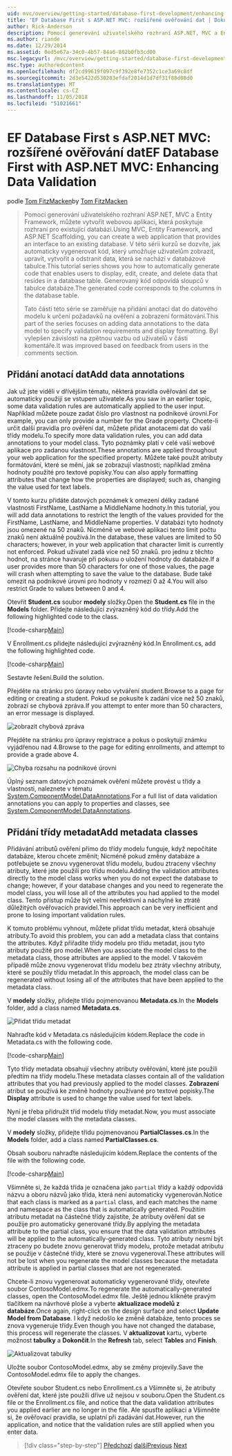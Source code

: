 ```yaml
---
uid: mvc/overview/getting-started/database-first-development/enhancing-data-validation
title: 'EF Database First s ASP.NET MVC: rozšířené ověřování dat | Dokumentace Microsoftu'
author: Rick-Anderson
description: Pomocí generování uživatelského rozhraní ASP.NET, MVC a Entity Framework, můžete vytvořit webovou aplikaci, která poskytuje rozhraní pro existující databázi. Tento kurz seri...
ms.author: riande
ms.date: 12/29/2014
ms.assetid: 0ed5e67a-34c0-4b57-84a6-802b0fb3cd00
msc.legacyurl: /mvc/overview/getting-started/database-first-development/enhancing-data-validation
msc.type: authoredcontent
ms.openlocfilehash: df2cd99619f097c9f392e8fe7352c1ce3a69c8df
ms.sourcegitcommit: 2d3e5422d530203efdaf2014d1d7df31f88d08d0
ms.translationtype: MT
ms.contentlocale: cs-CZ
ms.lasthandoff: 11/05/2018
ms.locfileid: "51021661"
---
```

<a name="ef-database-first-with-aspnet-mvc-enhancing-data-validation"></a><span data-ttu-id="64a2e-104">EF Database First s ASP.NET MVC: rozšířené ověřování dat</span><span class="sxs-lookup"><span data-stu-id="64a2e-104">EF Database First with ASP.NET MVC: Enhancing Data Validation</span></span>
====================
<span data-ttu-id="64a2e-105">podle [Tom FitzMacken](https://github.com/tfitzmac)</span><span class="sxs-lookup"><span data-stu-id="64a2e-105">by [Tom FitzMacken](https://github.com/tfitzmac)</span></span>

> <span data-ttu-id="64a2e-106">Pomocí generování uživatelského rozhraní ASP.NET, MVC a Entity Framework, můžete vytvořit webovou aplikaci, která poskytuje rozhraní pro existující databázi.</span><span class="sxs-lookup"><span data-stu-id="64a2e-106">Using MVC, Entity Framework, and ASP.NET Scaffolding, you can create a web application that provides an interface to an existing database.</span></span> <span data-ttu-id="64a2e-107">V této sérii kurzů se dozvíte, jak automaticky vygenerovat kód, který umožňuje uživatelům zobrazit, upravit, vytvořit a odstranit data, která se nachází v databázové tabulce.</span><span class="sxs-lookup"><span data-stu-id="64a2e-107">This tutorial series shows you how to automatically generate code that enables users to display, edit, create, and delete data that resides in a database table.</span></span> <span data-ttu-id="64a2e-108">Generovaný kód odpovídá sloupců v tabulce databáze.</span><span class="sxs-lookup"><span data-stu-id="64a2e-108">The generated code corresponds to the columns in the database table.</span></span>
> 
> <span data-ttu-id="64a2e-109">Tato části této série se zaměřuje na přidání anotací dat do datového modelu k určení požadavků na ověření a zobrazení formátování.</span><span class="sxs-lookup"><span data-stu-id="64a2e-109">This part of the series focuses on adding data annotations to the data model to specify validation requirements and display formatting.</span></span> <span data-ttu-id="64a2e-110">Byl vylepšen závislosti na zpětnou vazbu od uživatelů v části komentáře.</span><span class="sxs-lookup"><span data-stu-id="64a2e-110">It was improved based on feedback from users in the comments section.</span></span>


## <a name="add-data-annotations"></a><span data-ttu-id="64a2e-111">Přidání anotací dat</span><span class="sxs-lookup"><span data-stu-id="64a2e-111">Add data annotations</span></span>

<span data-ttu-id="64a2e-112">Jak už jste viděli v dřívějším tématu, některá pravidla ověřování dat se automaticky použijí se vstupem uživatele.</span><span class="sxs-lookup"><span data-stu-id="64a2e-112">As you saw in an earlier topic, some data validation rules are automatically applied to the user input.</span></span> <span data-ttu-id="64a2e-113">Například můžete pouze zadat číslo pro vlastnost na podnikové úrovni.</span><span class="sxs-lookup"><span data-stu-id="64a2e-113">For example, you can only provide a number for the Grade property.</span></span> <span data-ttu-id="64a2e-114">Chcete-li určit další pravidla pro ověření dat, můžete přidat anotacemi dat do vaší třídy modelu.</span><span class="sxs-lookup"><span data-stu-id="64a2e-114">To specify more data validation rules, you can add data annotations to your model class.</span></span> <span data-ttu-id="64a2e-115">Tyto poznámky platí v celé vaší webové aplikace pro zadanou vlastnost.</span><span class="sxs-lookup"><span data-stu-id="64a2e-115">These annotations are applied throughout your web application for the specified property.</span></span> <span data-ttu-id="64a2e-116">Můžete také použít atributy formátování, které se mění, jak se zobrazují vlastnosti; například změna hodnoty použité pro textové popisky.</span><span class="sxs-lookup"><span data-stu-id="64a2e-116">You can also apply formatting attributes that change how the properties are displayed; such as, changing the value used for text labels.</span></span>

<span data-ttu-id="64a2e-117">V tomto kurzu přidáte datových poznámek k omezení délky zadané vlastnosti FirstName, LastName a MiddleName hodnoty.</span><span class="sxs-lookup"><span data-stu-id="64a2e-117">In this tutorial, you will add data annotations to restrict the length of the values provided for the FirstName, LastName, and MiddleName properties.</span></span> <span data-ttu-id="64a2e-118">V databázi tyto hodnoty jsou omezené na 50 znaků. Nicméně ve webové aplikaci tento limit počtu znaků není aktuálně používá.</span><span class="sxs-lookup"><span data-stu-id="64a2e-118">In the database, these values are limited to 50 characters; however, in your web application that character limit is currently not enforced.</span></span> <span data-ttu-id="64a2e-119">Pokud uživatel zadá více než 50 znaků. pro jednu z těchto hodnot, na stránce havaruje při pokusu o uložení hodnoty do databáze.</span><span class="sxs-lookup"><span data-stu-id="64a2e-119">If a user provides more than 50 characters for one of those values, the page will crash when attempting to save the value to the database.</span></span> <span data-ttu-id="64a2e-120">Bude také omezit na podnikové úrovni pro hodnoty v rozmezí 0 až 4.</span><span class="sxs-lookup"><span data-stu-id="64a2e-120">You will also restrict Grade to values between 0 and 4.</span></span>

<span data-ttu-id="64a2e-121">Otevřít **Student.cs** soubor **modely** složky.</span><span class="sxs-lookup"><span data-stu-id="64a2e-121">Open the **Student.cs** file in the **Models** folder.</span></span> <span data-ttu-id="64a2e-122">Přidejte následující zvýrazněný kód do třídy.</span><span class="sxs-lookup"><span data-stu-id="64a2e-122">Add the following highlighted code to the class.</span></span>

[!code-csharp[Main](enhancing-data-validation/samples/sample1.cs?highlight=5,15,17,20)]

<span data-ttu-id="64a2e-123">V Enrollment.cs přidejte následující zvýrazněný kód.</span><span class="sxs-lookup"><span data-stu-id="64a2e-123">In Enrollment.cs, add the following highlighted code.</span></span>

[!code-csharp[Main](enhancing-data-validation/samples/sample2.cs?highlight=5,10)]

<span data-ttu-id="64a2e-124">Sestavte řešení.</span><span class="sxs-lookup"><span data-stu-id="64a2e-124">Build the solution.</span></span>

<span data-ttu-id="64a2e-125">Přejděte na stránku pro úpravy nebo vytváření student.</span><span class="sxs-lookup"><span data-stu-id="64a2e-125">Browse to a page for editing or creating a student.</span></span> <span data-ttu-id="64a2e-126">Pokud se pokusíte k zadání více než 50 znaků, zobrazí se chybová zpráva.</span><span class="sxs-lookup"><span data-stu-id="64a2e-126">If you attempt to enter more than 50 characters, an error message is displayed.</span></span>

![zobrazit chybová zpráva](enhancing-data-validation/_static/image1.png)

<span data-ttu-id="64a2e-128">Přejděte na stránku pro úpravy registrace a pokus o poskytují známku vyjádřenou nad 4.</span><span class="sxs-lookup"><span data-stu-id="64a2e-128">Browse to the page for editing enrollments, and attempt to provide a grade above 4.</span></span>

![Chyba rozsahu na podnikové úrovni](enhancing-data-validation/_static/image2.png)

<span data-ttu-id="64a2e-130">Úplný seznam datových poznámek ověření můžete provést u třídy a vlastnosti, naleznete v tématu [System.ComponentModel.DataAnnotations](https://msdn.microsoft.com/library/system.componentmodel.dataannotations.aspx).</span><span class="sxs-lookup"><span data-stu-id="64a2e-130">For a full list of data validation annotations you can apply to properties and classes, see [System.ComponentModel.DataAnnotations](https://msdn.microsoft.com/library/system.componentmodel.dataannotations.aspx).</span></span>

## <a name="add-metadata-classes"></a><span data-ttu-id="64a2e-131">Přidání třídy metadat</span><span class="sxs-lookup"><span data-stu-id="64a2e-131">Add metadata classes</span></span>

<span data-ttu-id="64a2e-132">Přidávání atributů ověření přímo do třídy modelu funguje, když nepočítáte databáze, kterou chcete změnit; Nicméně pokud změny databáze a potřebujete se znovu vygenerovat třídu modelu, budou ztraceny všechny atributy, které jste použili pro třídu modelu.</span><span class="sxs-lookup"><span data-stu-id="64a2e-132">Adding the validation attributes directly to the model class works when you do not expect the database to change; however, if your database changes and you need to regenerate the model class, you will lose all of the attributes you had applied to the model class.</span></span> <span data-ttu-id="64a2e-133">Tento přístup může být velmi neefektivní a náchylné ke ztrátě důležitých ověřovacích pravidel.</span><span class="sxs-lookup"><span data-stu-id="64a2e-133">This approach can be very inefficient and prone to losing important validation rules.</span></span>

<span data-ttu-id="64a2e-134">K tomuto problému vyhnout, můžete přidat třídu metadat, která obsahuje atributy.</span><span class="sxs-lookup"><span data-stu-id="64a2e-134">To avoid this problem, you can add a metadata class that contains the attributes.</span></span> <span data-ttu-id="64a2e-135">Když přiřadíte třídy modelu pro třídu metadat, jsou tyto atributy použité pro model.</span><span class="sxs-lookup"><span data-stu-id="64a2e-135">When you associate the model class to the metadata class, those attributes are applied to the model.</span></span> <span data-ttu-id="64a2e-136">V takovém případě může znovu vygenerovat třídu modelu bez ztráty všechny atributy, které se použily třídu metadat.</span><span class="sxs-lookup"><span data-stu-id="64a2e-136">In this approach, the model class can be regenerated without losing all of the attributes that have been applied to the metadata class.</span></span>

<span data-ttu-id="64a2e-137">V **modely** složky, přidejte třídu pojmenovanou **Metadata.cs**.</span><span class="sxs-lookup"><span data-stu-id="64a2e-137">In the **Models** folder, add a class named **Metadata.cs**.</span></span>

![Přidat třídu metadat](enhancing-data-validation/_static/image3.png)

<span data-ttu-id="64a2e-139">Nahraďte kód v Metadata.cs následujícím kódem.</span><span class="sxs-lookup"><span data-stu-id="64a2e-139">Replace the code in Metadata.cs with the following code.</span></span>

[!code-csharp[Main](enhancing-data-validation/samples/sample3.cs)]

<span data-ttu-id="64a2e-140">Tyto třídy metadata obsahují všechny atributy ověřování, které jste použili předtím na třídy modelu.</span><span class="sxs-lookup"><span data-stu-id="64a2e-140">These metadata classes contain all of the validation attributes that you had previously applied to the model classes.</span></span> <span data-ttu-id="64a2e-141">**Zobrazení** atribut se používá ke změně hodnoty používané pro textové popisky.</span><span class="sxs-lookup"><span data-stu-id="64a2e-141">The **Display** attribute is used to change the value used for text labels.</span></span>

<span data-ttu-id="64a2e-142">Nyní je třeba přidružit tříd modelu třídy metadat.</span><span class="sxs-lookup"><span data-stu-id="64a2e-142">Now, you must associate the model classes with the metadata classes.</span></span>

<span data-ttu-id="64a2e-143">V **modely** složky, přidejte třídu pojmenovanou **PartialClasses.cs**.</span><span class="sxs-lookup"><span data-stu-id="64a2e-143">In the **Models** folder, add a class named **PartialClasses.cs**.</span></span>

<span data-ttu-id="64a2e-144">Obsah souboru nahraďte následujícím kódem.</span><span class="sxs-lookup"><span data-stu-id="64a2e-144">Replace the contents of the file with the following code.</span></span>

[!code-csharp[Main](enhancing-data-validation/samples/sample4.cs)]

<span data-ttu-id="64a2e-145">Všimněte si, že každá třída je označena jako `partial` třídy a každý odpovídá názvu a oboru názvů jako třída, která není automaticky vygenerován.</span><span class="sxs-lookup"><span data-stu-id="64a2e-145">Notice that each class is marked as a `partial` class, and each matches the name and namespace as the class that is automatically generated.</span></span> <span data-ttu-id="64a2e-146">Použitím atributu metadat na částečné třídy zajistíte, že atributy ověření dat se použije pro automaticky generované třídy.</span><span class="sxs-lookup"><span data-stu-id="64a2e-146">By applying the metadata attribute to the partial class, you ensure that the data validation attributes will be applied to the automatically-generated class.</span></span> <span data-ttu-id="64a2e-147">Tyto atributy nesmí být ztraceny po budete znovu generovat třídy modelu, protože metadat atributu se použije v částečné třídy, které se znovu vygeneroval.</span><span class="sxs-lookup"><span data-stu-id="64a2e-147">These attributes will not be lost when you regenerate the model classes because the metadata attribute is applied in partial classes that are not regenerated.</span></span>

<span data-ttu-id="64a2e-148">Chcete-li znovu vygenerovat automaticky vygenerované třídy, otevřete soubor ContosoModel.edmx.</span><span class="sxs-lookup"><span data-stu-id="64a2e-148">To regenerate the automatically-generated classes, open the ContosoModel.edmx file.</span></span> <span data-ttu-id="64a2e-149">Ještě jednou klikněte pravým tlačítkem na návrhové ploše a vyberte **aktualizace modelů z databáze**.</span><span class="sxs-lookup"><span data-stu-id="64a2e-149">Once again, right-click on the design surface and select **Update Model from Database**.</span></span> <span data-ttu-id="64a2e-150">I když nedošlo ke změně databáze, tento proces se znova vygeneruje třídy.</span><span class="sxs-lookup"><span data-stu-id="64a2e-150">Even though you have not changed the database, this process will regenerate the classes.</span></span> <span data-ttu-id="64a2e-151">V **aktualizovat** kartu, vyberte možnost **tabulky** a **Dokončit**.</span><span class="sxs-lookup"><span data-stu-id="64a2e-151">In the **Refresh** tab, select **Tables** and **Finish**.</span></span>

![Aktualizovat tabulky](enhancing-data-validation/_static/image4.png)

<span data-ttu-id="64a2e-153">Uložte soubor ContosoModel.edmx, aby se změny projevily.</span><span class="sxs-lookup"><span data-stu-id="64a2e-153">Save the ContosoModel.edmx file to apply the changes.</span></span>

<span data-ttu-id="64a2e-154">Otevřete soubor Student.cs nebo Enrollment.cs a Všimněte si, že atributy ověření dat, které jste použili dříve už nejsou v souboru.</span><span class="sxs-lookup"><span data-stu-id="64a2e-154">Open the Student.cs file or the Enrollment.cs file, and notice that the data validation attributes you applied earlier are no longer in the file.</span></span> <span data-ttu-id="64a2e-155">Ale spusťte aplikaci a Všimněte si, že ověřovací pravidla, se uplatní při zadávání dat.</span><span class="sxs-lookup"><span data-stu-id="64a2e-155">However, run the application, and notice that the validation rules are still applied when you enter data.</span></span>

> [!div class="step-by-step"]
> <span data-ttu-id="64a2e-156">[Předchozí](customizing-a-view.md)
> [další](publish-to-azure.md)</span><span class="sxs-lookup"><span data-stu-id="64a2e-156">[Previous](customizing-a-view.md)
[Next](publish-to-azure.md)</span></span>
